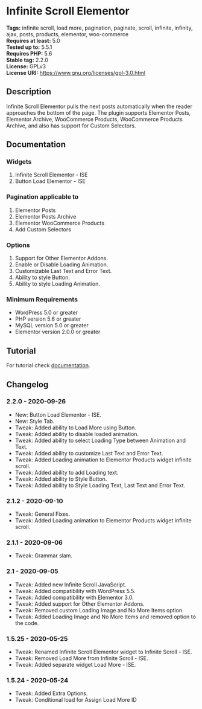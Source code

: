 # Infinite Scroll Elementor #

**Tags:** infinite scroll, load more, pagination, paginate, scroll, infinite, infinity, ajax, posts, products, elementor, woo-commerce\
**Requires at least:** 5.0\
**Tested up to:** 5.5.1\
**Requires PHP:** 5.6\
**Stable tag:** 2.2.0\
**License:** GPLv3\
**License URI:** https://www.gnu.org/licenses/gpl-3.0.html

## Description ##

Infinite Scroll Elementor pulls the next posts automatically when the reader approaches the bottom of the page. The plugin supports Elementor Posts, Elementor Archive, WooCommerce Products, WooCommerce Products Archive, and also has support for Custom Selectors.

## Documentation ##

### Widgets ###

1. Infinite Scroll Elementor - ISE
2. Button Load Elementor - ISE

### Pagination applicable to ###

1. Elementor Posts
2. Elementor Posts Archive
3. Elementor WooCommerce Products
5. Add Custom Selectors

### Options ###

1. Support for Other Elementor Addons.
2. Enable or Disable Loading Animation.
3. Customizable Last Text and Error Text.
4. Ability to style Button.
5. Ability to style Loading Animation.

### Minimum Requirements ###

* WordPress 5.0 or greater
* PHP version 5.6 or greater
* MySQL version 5.0 or greater
* Elementor version 2.0.0 or greater

## Tutorial ##

For tutorial check [documentation](https://joychetry.com/infinite-scroll-elementor/).

## Changelog ##

### 2.2.0 - 2020-09-26 ###
* New: Button Load Elementor - ISE.
* New: Style Tab.
* Tweak: Added ability to Load More using Button.
* Tweak: Added ability to disable loaded animation.
* Tweak: Added ability to select Loading Type between Animation and Text.
* Tweak: Added ability to customize Last Text and Error Text.
* Tweak: Added Loading animation to Elementor Products widget infinite scroll.
* Tweak: Added ability to add Loading text.
* Tweak: Added ability to Style Button.
* Tweak: Added ability to Style Loading Text, Last Text and Error Text.

### 2.1.2 - 2020-09-10 ###
* Tweak: General Fixes.
* Tweak: Added Loading animation to Elementor Products widget infinite scroll.

### 2.1.1 - 2020-09-06 ###
* Tweak: Grammar slam.

### 2.1 - 2020-09-05 ###
* Tweak: Added new Infinite Scroll JavaScript.
* Tweak: Added compatibility with WordPress 5.5.
* Tweak: Added compatibility with Elementor 3.0.
* Tweak: Added support for Other Elementor Addons.
* Tweak: Removed custom Loading Image and No More Items option.
* Tweak: Added Loading Image and No More Items and removed option to the code.

### 1.5.25 - 2020-05-25 ###
* Tweak: Renamed Infinite Scroll Elementor widget to Infinite Scroll - ISE.
* Tweak: Removed Load More from Infinite Scroll - ISE.
* Tweak: Added separate widget Load More - ISE. 

### 1.5.24 - 2020-05-24 ###
* Tweak: Added  Extra Options.
* Tweak: Conditional load for Assign Load More ID
